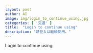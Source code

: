 ```yaml
---
layout: post
author: AI
image: img/login_to_continue_using.jpg
categories: [ '交通' ]
title:  "Login to continue using"
description: "請登入以繼續使用。"
---
```

Login to continue using